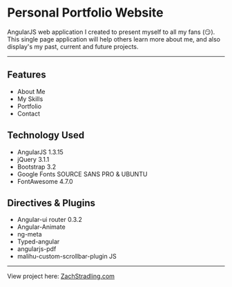 # Personal Portfolio Website

AngularJS web application I created to present myself to all my fans (:smirk:). This single page application will help others learn more about me, and also display's my past, current and future projects.
***
## Features
- About Me
- My Skills
- Portfolio
- Contact

## Technology Used
- AngularJS 1.3.15
- jQuery 3.1.1
- Bootstrap 3.2
- Google Fonts SOURCE SANS PRO & UBUNTU
- FontAwesome 4.7.0 

## Directives & Plugins
- Angular-ui router 0.3.2
- Angular-Animate
- ng-meta
- Typed-angular
- angularjs-pdf
- malihu-custom-scrollbar-plugin JS

***
View project here: [ZachStradling.com](https://www.zachstradling.com)